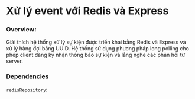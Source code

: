 # Xử lý event với Redis và Express
### Overview: 
Giải thích hệ thống xử lý sự kiện được triển khai bằng Redis và Express và xử lý hàng đợi bằng UUID. Hệ thống sử dụng phương pháp long polling cho phép client đăng ký nhận thông báo sự kiện và lắng nghe các phản hồi từ server.

### Dependencies
```redisRepository```: 